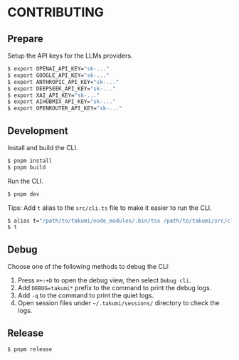 # CONTRIBUTING

## Prepare

Setup the API keys for the LLMs providers.

```bash
$ export OPENAI_API_KEY="sk-..."
$ export GOOGLE_API_KEY="sk-..."
$ export ANTHROPIC_API_KEY="sk-..."
$ export DEEPSEEK_API_KEY="sk-..."
$ export XAI_API_KEY="sk-..."
$ export AIHUBMIX_API_KEY="sk-..."
$ export OPENROUTER_API_KEY="sk-..."
```

## Development

Install and build the CLI.

```bash
$ pnpm install
$ pnpm build
```

Run the CLI.

```bash
$ pnpm dev
```

Tips: Add `t` alias to the `src/cli.ts` file to make it easier to run the CLI.

```bash
$ alias t="/path/to/takumi/node_modules/.bin/tsx /path/to/takumi/src/cli.ts"
$ t
```

## Debug

Choose one of the following methods to debug the CLI:

1. Press `⌘+⇧+D` to open the debug view, then select `Debug cli`.
2. Add `DEBUG=takumi*` prefix to the command to print the debug logs.
3. Add `-q` to the command to print the quiet logs.
4. Open session files under `~/.takumi/sessions/` directory to check the logs.

## Release

```bash
$ pnpm release
```
